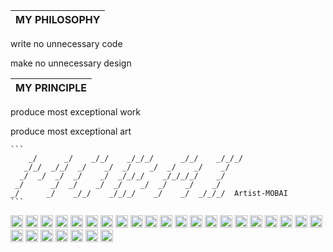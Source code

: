| MY PHILOSOPHY |
| :------------ |

write no unnecessary code

make no unnecessary design

| MY PRINCIPLE |
| :----------- |

produce most exceptional work

produce most exceptional art

````
```
    _/      _/    _/_/    _/_/_/      _/_/    _/_/_/
   _/_/  _/_/  _/    _/  _/    _/  _/    _/    _/
  _/  _/  _/  _/    _/  _/_/_/    _/_/_/_/    _/
 _/      _/  _/    _/  _/    _/  _/    _/    _/
_/      _/    _/_/    _/_/_/    _/    _/  _/_/_/  Artist-MOBAI
```
````

<div class="row">
  <section>
    <div class="topics fill-width">
      <img src="https://cdn.jsdelivr.net/gh/devicons/devicon@latest/icons/astro/astro-original.svg" alt="astro" width="20" height="20"/>
      <img src="https://cdn.jsdelivr.net/gh/devicons/devicon@latest/icons/nextjs/nextjs-original.svg" alt="nextjs" width="20" height="20"/>
      <img src="https://cdn.jsdelivr.net/gh/devicons/devicon@latest/icons/framermotion/framermotion-original.svg" alt="framermotion" width="20" height="20"/>
      <img src="https://cdn.jsdelivr.net/gh/devicons/devicon@latest/icons/babel/babel-original.svg" alt="babel" width="20" height="20"/>
      <img src="https://cdn.jsdelivr.net/gh/devicons/devicon@latest/icons/docker/docker-original.svg" alt="docker" width="20" height="20"/>
      <img src="https://cdn.jsdelivr.net/gh/devicons/devicon@latest/icons/fastapi/fastapi-original.svg" alt="fastapi" width="20" height="20"/>
      <img src="https://cdn.jsdelivr.net/gh/devicons/devicon@latest/icons/electron/electron-original.svg" alt="electron" width="20" height="20"/>
      <img src="https://cdn.jsdelivr.net/gh/devicons/devicon@latest/icons/bun/bun-original.svg" alt="bun" width="20" height="20"/>
      <img src="https://cdn.jsdelivr.net/gh/devicons/devicon@latest/icons/cloudflare/cloudflare-original.svg" alt="cloudflare" width="20" height="20"/>
      <img src="https://cdn.jsdelivr.net/gh/devicons/devicon@latest/icons/tauri/tauri-original.svg" alt="tauri" width="20" height="20"/>
      <img src="https://cdn.jsdelivr.net/gh/devicons/devicon@latest/icons/vercel/vercel-original.svg" alt="vercel" width="20" height="20"/>
      <img src="https://cdn.jsdelivr.net/gh/devicons/devicon@latest/icons/prisma/prisma-original.svg" alt="prisma" width="20" height="20"/>
      <img src="https://cdn.jsdelivr.net/gh/devicons/devicon@latest/icons/figma/figma-original.svg" alt="figma" width="20" height="20"/>
      <img src="https://cdn.jsdelivr.net/gh/devicons/devicon@latest/icons/typescript/typescript-original.svg" alt="typescript" width="20" height="20"/>
      <img src="https://cdn.jsdelivr.net/gh/devicons/devicon@latest/icons/vitejs/vitejs-original.svg" alt="vitejs" width="20" height="20"/>
      <img src="https://cdn.jsdelivr.net/gh/devicons/devicon@latest/icons/nodejs/nodejs-original.svg" alt="nodejs" width="20" height="20"/>
      <img src="https://cdn.jsdelivr.net/gh/devicons/devicon@latest/icons/html5/html5-original.svg" alt="html5" width="20" height="20"/>
      <img src="https://cdn.jsdelivr.net/gh/devicons/devicon@latest/icons/javascript/javascript-original.svg" alt="javascript" width="20" height="20"/>
      <img src="https://cdn.jsdelivr.net/gh/devicons/devicon@latest/icons/tailwindcss/tailwindcss-original.svg" alt="tailwindcss" width="20" height="20"/>
      <img src="https://cdn.jsdelivr.net/gh/devicons/devicon@latest/icons/lua/lua-original.svg" alt="lua" width="20" height="20"/>
      <img src="https://cdn.jsdelivr.net/gh/devicons/devicon@latest/icons/threejs/threejs-original.svg" alt="threejs" width="20" height="20"/>
      <img src="https://cdn.jsdelivr.net/gh/devicons/devicon@latest/icons/rust/rust-original.svg" alt="rust" width="20" height="20"/>
      <img src="https://cdn.jsdelivr.net/gh/devicons/devicon@latest/icons/react/react-original.svg" alt="react" width="20" height="20"/>
      <img src="https://cdn.jsdelivr.net/gh/devicons/devicon@latest/icons/redux/redux-original.svg" alt="redux" width="20" height="20"/>
      <img src="https://cdn.jsdelivr.net/gh/devicons/devicon@latest/icons/postgresql/postgresql-original.svg" alt="postgresql" width="20" height="20"/>
      <img src="https://cdn.jsdelivr.net/gh/devicons/devicon@latest/icons/materialui/materialui-original.svg" alt="materialui" width="20" height="20"/>
      <img src="https://cdn.jsdelivr.net/gh/devicons/devicon@latest/icons/supabase/supabase-original.svg" alt="supabase" width="20" height="20"/>
      <img src="https://cdn.jsdelivr.net/gh/devicons/devicon@latest/icons/reactnavigation/reactnavigation-original.svg" alt="reactnavigation" width="20" height="20"/>
    </div>
  </section>
</div>